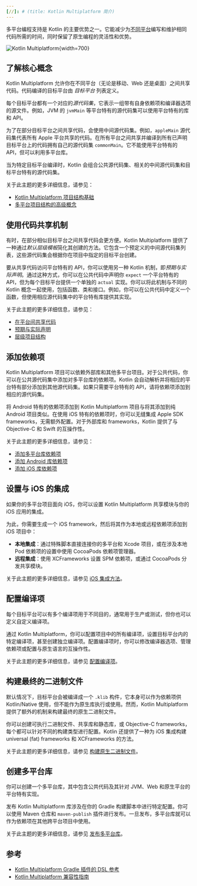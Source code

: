 ```yaml
---
[//]: # (title: Kotlin Multiplatform 简介)
---
```


多平台编程支持是 Kotlin 的主要优势之一。它能减少为[不同平台](multiplatform-dsl-reference.md#targets)编写和维护相同代码所需的时间，同时保留了原生编程的灵活性和优势。

![Kotlin Multiplatform](kotlin-multiplatform.svg){width=700}

## 了解核心概念

Kotlin Multiplatform 允许你在不同平台（无论是移动、Web 还是桌面）之间共享代码。代码编译的目标平台由 _目标平台_ 列表定义。

每个目标平台都有一个对应的*源代码集*，它表示一组带有自身依赖项和编译器选项的源文件。例如，JVM 的 `jvmMain` 等平台特有的源代码集可以使用平台特有的库和 API。

为了在部分目标平台之间共享代码，会使用中间源代码集。例如，`appleMain` 源代码集代表所有 Apple 平台共享的代码。在所有平台之间共享并编译到所有已声明目标平台上的代码拥有自己的源代码集 `commonMain`。它不能使用平台特有的 API，但可以利用多平台库。

当为特定目标平台编译时，Kotlin 会组合公共源代码集、相关的中间源代码集和目标平台特有的源代码集。

关于此主题的更多详细信息，请参见：

*   [Kotlin Multiplatform 项目结构基础](multiplatform-discover-project.md)
*   [多平台项目结构的高级概念](multiplatform-advanced-project-structure.md)

## 使用代码共享机制

有时，在部分相似目标平台之间共享代码会更方便。Kotlin Multiplatform 提供了一种通过*默认层级模板*简化其创建的方法。它包含一个预定义的中间源代码集列表，这些源代码集会根据你在项目中指定的目标平台创建。

要从共享代码访问平台特有的 API，你可以使用另一种 Kotlin 机制，即*预期与实际声明*。通过这种方式，你可以在公共代码中声明你 `expect` 一个平台特有的 API，但为每个目标平台提供一个单独的 `actual` 实现。你可以将此机制与不同的 Kotlin 概念一起使用，包括函数、类和接口。例如，你可以在公共代码中定义一个函数，但使用相应源代码集中的平台特有库提供其实现。

关于此主题的更多详细信息，请参见：

*   [在平台间共享代码](multiplatform-share-on-platforms.md)
*   [预期与实际声明](multiplatform-expect-actual.md)
*   [层级项目结构](multiplatform-hierarchy.md)

## 添加依赖项

Kotlin Multiplatform 项目可以依赖外部库和其他多平台项目。对于公共代码，你可以在公共源代码集中添加对多平台库的依赖项。Kotlin 会自动解析并将相应的平台特有部分添加到其他源代码集。如果只需要平台特有的 API，请将依赖项添加到相应的源代码集。

将 Android 特有的依赖项添加到 Kotlin Multiplatform 项目与将其添加到纯 Android 项目类似。在使用 iOS 特有的依赖项时，你可以无缝集成 Apple SDK frameworks，无需额外配置。对于外部库和 frameworks，Kotlin 提供了与 Objective-C 和 Swift 的互操作性。

关于此主题的更多详细信息，请参见：

*   [添加多平台库依赖项](multiplatform-add-dependencies.md)
*   [添加 Android 库依赖项](multiplatform-android-dependencies.md)
*   [添加 iOS 库依赖项](multiplatform-ios-dependencies.md)

## 设置与 iOS 的集成

如果你的多平台项目面向 iOS，你可以设置 Kotlin Multiplatform 共享模块与你的 iOS 应用的集成。

为此，你需要生成一个 iOS framework，然后将其作为本地或远程依赖项添加到 iOS 项目中：

*   **本地集成**：通过特殊脚本直接连接你的多平台和 Xcode 项目，或在涉及本地 Pod 依赖项的设置中使用 CocoaPods 依赖项管理器。
*   **远程集成**：使用 XCFrameworks 设置 SPM 依赖项，或通过 CocoaPods 分发共享模块。

关于此主题的更多详细信息，请参见 [iOS 集成方法](multiplatform-ios-integration-overview.md)。

## 配置编译项

每个目标平台可以有多个编译项用于不同目的，通常用于生产或测试，但你也可以定义自定义编译项。

通过 Kotlin Multiplatform，你可以配置项目中的所有编译项，设置目标平台内的特定编译项，甚至创建独立编译项。配置编译项时，你可以修改编译器选项、管理依赖项或配置与原生语言的互操作性。

关于此主题的更多详细信息，请参见 [配置编译项](multiplatform-configure-compilations.md)。

## 构建最终的二进制文件

默认情况下，目标平台会被编译成一个 `.klib` 构件，它本身可以作为依赖项供 Kotlin/Native 使用，但不能作为原生库执行或使用。然而，Kotlin Multiplatform 提供了额外的机制来构建最终的原生二进制文件。

你可以创建可执行二进制文件、共享库和静态库，或 Objective-C frameworks，每个都可以针对不同的构建类型进行配置。Kotlin 还提供了一种为 iOS 集成构建 universal (fat) frameworks 和 XCFrameworks 的方法。

关于此主题的更多详细信息，请参见 [构建原生二进制文件](multiplatform-build-native-binaries.md)。

## 创建多平台库

你可以创建一个多平台库，其中包含公共代码及其针对 JVM、Web 和原生平台的平台特有实现。

发布 Kotlin Multiplatform 库涉及在你的 Gradle 构建脚本中进行特定配置。你可以使用 Maven 仓库和 `maven-publish` 插件进行发布。一旦发布，多平台库就可以作为依赖项在其他跨平台项目中使用。

关于此主题的更多详细信息，请参见 [发布多平台库](multiplatform-publish-lib-setup.md)。

## 参考

*   [Kotlin Multiplatform Gradle 插件的 DSL 参考](multiplatform-dsl-reference.md)
*   [Kotlin Multiplatform 兼容性指南](multiplatform-compatibility-guide.md)